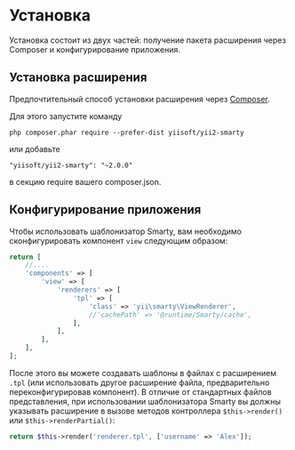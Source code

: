 Установка
=========

Установка состоит из двух частей: получение пакета расширения через Composer и конфигурирование приложения.

## Установка расширения

Предпочтительный способ установки расширения через [Composer](http://getcomposer.org/download/).

Для этого запустите команду

```
php composer.phar require --prefer-dist yiisoft/yii2-smarty
```

или добавьте

```
"yiisoft/yii2-smarty": "~2.0.0"
```

в секцию require вашего composer.json.

## Конфигурирование приложения

Чтобы использовать шаблонизатор Smarty, вам необходимо сконфигурировать компонент `view` следующим образом:

```php
return [
    //....
    'components' => [
        'view' => [
            'renderers' => [
                'tpl' => [
                    'class' => 'yii\smarty\ViewRenderer',
                    //'cachePath' => '@runtime/Smarty/cache',
                ],
            ],
        ],
    ],
];
```

После этого вы можете создавать шаблоны в файлах с расширением `.tpl` (или использовать другое расширение файла, 
предварительно переконфигурировав компонент). В отличие от стандартных файлов представления, при использовании шаблонизатора 
Smarty вы должны указывать расширение в вызове методов контроллера `$this->render()` или `$this->renderPartial()`:

```php
return $this->render('renderer.tpl', ['username' => 'Alex']);
```